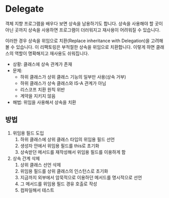 # Delegate

객체 지향 프로그램을 배우다 보면 상속을 남용하기도 합니다. 
상속을 사용해야 할 곳이 아닌 곳까지 상속을 사용하면 프로그램이 더러워지고 재사용이 어려워질 수 있습니다.

이러한 경우 상속을 위임으로 치환(Replace inheritance with Delegation)을 고려해 볼 수 있습니다.
이 리팩토링은 부적절한 상속을 위임으로 치환합니다.
이렇게 하면 클래스의 역할이 명확해지고 재사용도 쉬워집니다.

- 상황: 클래스에 상속 관계가 존재
- 문제:
  - 하위 클래스가 상위 클래스 기능의 일부만 사용(상속 거부)
  - 하위 클래스가 상속 클래스와 IS-A 관계가 아님
  - 리스코프 치환 원칙 위반
  - 계약을 지키지 않음
- 해법: 위임을 사용해서 상속을 치환

## 방법

1. 위임용 필드 도입
   1. 하위 클래스에 상위 클래스 타입의 위임용 필드 선언
   2. 생성자 안에서 위임용 필드를 this로 초기화
   3. 상속받던 메서드를 재작성해서 위임용 필드를 이용하게 함
2. 상속 간계 삭제
   1. 상위 클래스 선언 삭제
   2. 위임용 필드를 상위 클래스의 인스턴스로 초기화
   3. 지금까지 외부에서 암묵적으로 이용하던 메서드를 명시적으로 선언
   4. 그 메서드를 위임용 필드 경유 호출로 작성
   5. 컴파일해서 테스트

